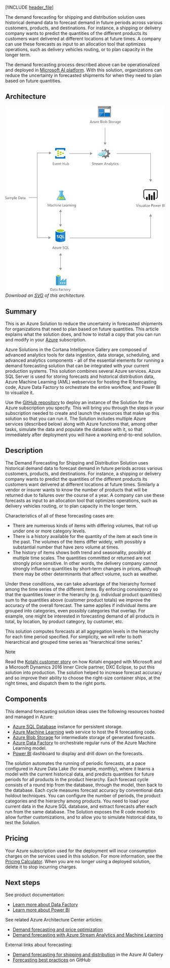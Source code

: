 [!INCLUDE [header_file](../../../includes/sol-idea-header.md)]

The demand forecasting for shipping and distribution solution uses historical demand data to forecast demand in future periods across various customers, products, and destinations. For instance, a shipping or delivery company wants to predict the quantities of the different products its customers want delivered at different locations at future times. A company can use these forecasts as input to an allocation tool that optimizes operations, such as delivery vehicles routing, or to plan capacity in the longer term.

The demand forecasting process described above can be operationalized and deployed in [Microsoft AI platform](https://www.microsoft.com/en-us/ai/ai-platform). With this solution, organizations can reduce the uncertainty in forecasted shipments for when they need to plan based on future quantities.

## Architecture

![Architecture diagram: demand forecasting for shipping and distribution](../media/demand-forecasting-for-shipping-and-distribution.png)
*Download an [SVG](../media/demand-forecasting-for-shipping-and-distribution.svg) of this architecture.*

## Summary

This is an Azure Solution to reduce the uncertainty in forecasted shipments for organizations that need to plan based on future quantities. This article explains what the solution does, and how to install a copy that you can run and modify in your [Azure](https://azure.microsoft.com/free) subscription.

Azure Solutions in the Cortana Intelligence Gallery are composed of advanced analytics tools for data ingestion, data storage, scheduling, and advanced analytics components - all of the essential elements for running a demand forecasting solution that can be integrated with your current production systems. This solution combines several Azure services. Azure SQL Server is used for storing forecasts and historical distribution data, Azure Machine Learning (AML) webservice for hosting the R forecasting code, Azure Data Factory to orchestrate the entire workflow, and Power BI to visualize it.

Use the [GitHub repository](https://github.com/Azure/cortana-intelligence-shipping-and-distribution-forecasting/blob/master/Technical%20Deployment%20Guide/Technical-Solution-Guide.md) to deploy an instance of the Solution for the Azure subscription you specify. This will bring you through the steps in your subscription needed to create and launch the resources that make up this solution so that you can run it. The Solution includes multiple Azure services (described below) along with Azure functions that, among other tasks, simulate the data and populate the database with it, so that immediately after deployment you will have a working end-to-end solution.

## Description

The Demand Forecasting for Shipping and Distribution Solution uses historical demand data to forecast demand in future periods across various customers, products, and destinations. For instance, a shipping or delivery company wants to predict the quantities of the different products its customers want delivered at different locations at future times. Similarly a vendor or insurer wants to know the number of products that will be returned due to failures over the course of a year. A company can use these forecasts as input to an allocation tool that optimizes operations, such as delivery vehicles routing, or to plan capacity in the longer term.

Characteristics of all of these forecasting cases are:

* There are numerous kinds of items with differing volumes, that roll up under one or more category levels.
* There is a history available for the quantity of the item at each time in the past. The volumes of the items differ widely, with possibly a substantial number that have zero volume at times.
* The history of items shows both trend and seasonality, possibly at multiple time scales. The quantities committed or returned are not strongly price sensitive. In other words, the delivery company cannot strongly influence quantities by short-term changes in prices, although there may be other determinants that affect volume, such as weather.

Under these conditions, we can take advantage of the hierarchy formed among the time series of the different items. By enforcing consistency so that the quantities lower in the hierarchy (e.g. individual product quantities) sum to the quantities above (customer product totals) we improve the accuracy of the overall forecast. The same applies if individual items are grouped into categories, even possibly categories that overlap. For example, one might be interested in forecasting demand of all products in total, by location, by product category, by customer, etc.

This solution computes forecasts at all aggregation levels in the hierarchy for each time period specified. For simplicity, we will refer to both hierarchical and grouped time series as "hierarchical time series."

> [!NOTE]
> Read the [Kotahi customer story](https://customers.microsoft.com/story/kotahi) on how Kotahi engaged with Microsoft and a Microsoft Dynamics 2016 Inner Circle partner, DXC Eclipse, to put this solution into production. The solution helped to increase forecast accuracy and so improve their ability to choose the right-size container ships, at the right times, and dispatch them to the right ports.

## Components

This demand forecasting solution ideas uses the following resources hosted and managed in Azure:

* [Azure SQL Database](https://azure.microsoft.com/products/azure-sql/database/) instance for persistent storage.
* [Azure Machine Learning](https://azure.microsoft.com/services/machine-learning/) web service to host the R forecasting code.
* [Azure Blob Storage](https://azure.microsoft.com/services/storage/blobs/) for intermediate storage of generated forecasts.
* [Azure Data Factory](https://azure.microsoft.com/services/data-factory) to orchestrate regular runs of the Azure Machine Learning model.
* [Power BI](https://powerbi.microsoft.com) dashboard to display and drill down on the forecasts.

The solution automates the running of periodic forecasts, at a pace configured in Azure Data Lake (for example, monthly), where it learns a model with the current historical data, and predicts quantities for future periods for all products in the product hierarchy. Each forecast cycle consists of a round trip from the database, through the model, then back to the database. Each cycle measures forecast accuracy by conventional data holdout techniques. You can configure the number of periods, the product categories and the hierarchy among products. You need to load your current data in the Azure SQL database, and extract forecasts after each run from the same database. The Solution exposes the R code model to allow further customizations, and to allow you to simulate historical data, to test the Solution.

## Pricing

Your Azure subscription used for the deployment will incur consumption charges on the services used in this solution. For more information, see the [Pricing Calculator](https://azure.microsoft.com/pricing/calculator). When you are no longer using a deployed solution, delete it to stop incurring charges.

## Next steps

See product documentation:

* [Learn more about Data Factory](/azure/data-factory/data-factory-introduction)
* [Learn more about Power BI](/power-bi/fundamentals/power-bi-overview)

See related Azure Architecture Center articles:

* [Demand forecasting and price optimization](./demand-forecasting-price-optimization-marketing.yml)
* [Demand forecasting with Azure Stream Analytics and Machine Learning](./demand-forecasting.yml)

External links about forecasting:

* [Demand forecasting for shipping and distribution](https://gallery.azure.ai/Solution/Demand-Forecasting-for-Shipping-and-Distribution-2) in the Azure AI Gallery
* [Forecasting best practices](https://github.com/microsoft/forecasting) on GitHub
